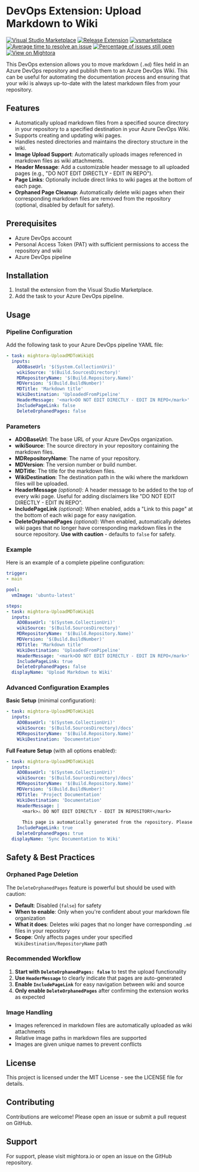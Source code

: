 # DevOps Extension: Upload Markdown to Wiki

[![Visual Studio Marketplace](https://img.shields.io/badge/Marketplace-View%20Extension-blue?logo=visual-studio)](https://marketplace.visualstudio.com/items?itemName=mightoraio.upload-md-to-wiki) [![Release Extension](https://github.com/mightora/DevOpsExtension-Upload-MD-To-Wiki/actions/workflows/release-extension.yml/badge.svg)](https://github.com/mightora/DevOpsExtension-Upload-MD-To-Wiki/actions/workflows/release-extension.yml) [![vsmarketplace](https://vsmarketplacebadges.dev/version/mightoraio.upload-md-to-wiki.svg)](https://marketplace.visualstudio.com/items?itemName=mightoraio.upload-md-to-wiki) [![Average time to resolve an issue](http://isitmaintained.com/badge/resolution/mightora/DevOpsExtension-Upload-MD-To-Wiki.svg)](https://github.com/mightora/DevOpsExtension-Upload-MD-To-Wiki/issues "Average time to resolve an issue") [![Percentage of issues still open](http://isitmaintained.com/badge/open/mightora/DevOpsExtension-Upload-MD-To-Wiki.svg)](https://github.com/mightora/DevOpsExtension-Upload-MD-To-Wiki/issues "Percentage of issues still open") [![View on Mightora](https://img.shields.io/badge/View_on-Mightora.io-blue)](https://mightora.io/tools/cicd/upload-md-to-wiki/ "View on Mightora") 

This DevOps extension allows you to move markdown (`.md`) files held in an Azure DevOps repository and publish them to an Azure DevOps Wiki. This can be useful for automating the documentation process and ensuring that your wiki is always up-to-date with the latest markdown files from your repository.

## Features

- Automatically upload markdown files from a specified source directory in your repository to a specified destination in your Azure DevOps Wiki.
- Supports creating and updating wiki pages.
- Handles nested directories and maintains the directory structure in the wiki.
- **Image Upload Support**: Automatically uploads images referenced in markdown files as wiki attachments.
- **Header Message**: Add a customizable header message to all uploaded pages (e.g., "DO NOT EDIT DIRECTLY - EDIT IN REPO").
- **Page Links**: Optionally include direct links to wiki pages at the bottom of each page.
- **Orphaned Page Cleanup**: Automatically delete wiki pages when their corresponding markdown files are removed from the repository (optional, disabled by default for safety).

## Prerequisites

- Azure DevOps account
- Personal Access Token (PAT) with sufficient permissions to access the repository and wiki
- Azure DevOps pipeline

## Installation

1. Install the extension from the Visual Studio Marketplace.
2. Add the task to your Azure DevOps pipeline.

## Usage

### Pipeline Configuration

Add the following task to your Azure DevOps pipeline YAML file:

```yaml
- task: mightora-UploadMDToWiki@1
  inputs:
    ADOBaseUrl: '$(System.CollectionUri)'
    wikiSource: '$(Build.SourcesDirectory)'
    MDRepositoryName: '$(Build.Repository.Name)'
    MDVersion: '$(Build.BuildNumber)'
    MDTitle: 'Markdown title'
    WikiDestination: 'UploadedFromPipeline'
    HeaderMessage: '<mark>DO NOT EDIT DIRECTLY - EDIT IN REPO</mark>'
    IncludePageLink: false
    DeleteOrphanedPages: false
```

### Parameters
- **ADOBaseUrl**: The base URL of your Azure DevOps organization.
- **wikiSource**: The source directory in your repository containing the markdown files.
- **MDRepositoryName**: The name of your repository.
- **MDVersion**: The version number or build number.
- **MDTitle**: The title for the markdown files.
- **WikiDestination**: The destination path in the wiki where the markdown files will be uploaded.
- **HeaderMessage** *(optional)*: A header message to be added to the top of every wiki page. Useful for adding disclaimers like "DO NOT EDIT DIRECTLY - EDIT IN REPO".
- **IncludePageLink** *(optional)*: When enabled, adds a "Link to this page" at the bottom of each wiki page for easy navigation.
- **DeleteOrphanedPages** *(optional)*: When enabled, automatically deletes wiki pages that no longer have corresponding markdown files in the source repository. **Use with caution** - defaults to `false` for safety.

### Example

Here is an example of a complete pipeline configuration:

```yaml
trigger:
- main

pool:
  vmImage: 'ubuntu-latest'

steps:
- task: mightora-UploadMDToWiki@1
  inputs:
    ADOBaseUrl: '$(System.CollectionUri)'
    wikiSource: '$(Build.SourcesDirectory)'
    MDRepositoryName: '$(Build.Repository.Name)'
    MDVersion: '$(Build.BuildNumber)'
    MDTitle: 'Markdown title'
    WikiDestination: 'UploadedFromPipeline'
    HeaderMessage: '<mark>DO NOT EDIT DIRECTLY - EDIT IN REPO</mark>'
    IncludePageLink: true
    DeleteOrphanedPages: false
  displayName: 'Upload Markdown to Wiki'
```

### Advanced Configuration Examples

**Basic Setup** (minimal configuration):
```yaml
- task: mightora-UploadMDToWiki@1
  inputs:
    ADOBaseUrl: '$(System.CollectionUri)'
    wikiSource: '$(Build.SourcesDirectory)/docs'
    MDRepositoryName: '$(Build.Repository.Name)'
    WikiDestination: 'Documentation'
```

**Full Feature Setup** (with all options enabled):
```yaml
- task: mightora-UploadMDToWiki@1
  inputs:
    ADOBaseUrl: '$(System.CollectionUri)'
    wikiSource: '$(Build.SourcesDirectory)/docs'
    MDRepositoryName: '$(Build.Repository.Name)'
    MDVersion: '$(Build.BuildNumber)'
    MDTitle: 'Project Documentation'
    WikiDestination: 'Documentation'
    HeaderMessage: |
      <mark>⚠️ DO NOT EDIT DIRECTLY - EDIT IN REPOSITORY</mark>
      
      This page is automatically generated from the repository. Please make changes in the source files.
    IncludePageLink: true
    DeleteOrphanedPages: true
  displayName: 'Sync Documentation to Wiki'
```

## Safety & Best Practices

### Orphaned Page Deletion
The `DeleteOrphanedPages` feature is powerful but should be used with caution:
- **Default**: Disabled (`false`) for safety
- **When to enable**: Only when you're confident about your markdown file organization
- **What it does**: Deletes wiki pages that no longer have corresponding `.md` files in your repository
- **Scope**: Only affects pages under your specified `WikiDestination/RepositoryName` path

### Recommended Workflow
1. **Start with `DeleteOrphanedPages: false`** to test the upload functionality
2. **Use `HeaderMessage`** to clearly indicate that pages are auto-generated
3. **Enable `IncludePageLink`** for easy navigation between wiki and source
4. **Only enable `DeleteOrphanedPages`** after confirming the extension works as expected

### Image Handling
- Images referenced in markdown files are automatically uploaded as wiki attachments
- Relative image paths in markdown files are supported
- Images are given unique names to prevent conflicts

## License
This project is licensed under the MIT License - see the LICENSE file for details.

## Contributing
Contributions are welcome! Please open an issue or submit a pull request on GitHub.

## Support
For support, please visit mightora.io or open an issue on the GitHub repository.


